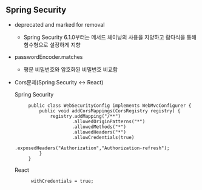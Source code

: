 
## Spring Security
- deprecated and marked for removal

  - Spring Security 6.1.0부터는 메서드 체이닝의 사용을 지양하고 람다식을 통해 함수형으로 설정하게 지향

- passwordEncoder.matches

  - 평문 비밀번호와 암호화된 비밀번호 비교함

-  Cors문제(Spring Security <-> React)

   Spring Security
   
            public class WebSecurityConfig implements WebMvcConfigurer {
                public void addCorsMappings(CorsRegistry registry) {
                    registry.addMapping("/**")
                            .allowedOriginPatterns("*")
                            .allowedMethods("*")
                            .allowedHeaders("*")
                            .allowCredentials(true)
                            .exposedHeaders("Authorization","Authorization-refresh");
                }
            }

   
    React

             withCredentials = true;
